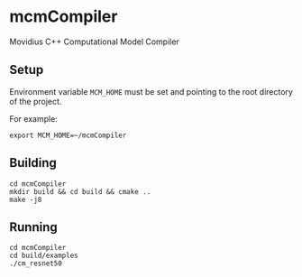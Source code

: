 # mcmCompiler
Movidius C++ Computational Model Compiler

## Setup
Environment variable `MCM_HOME` must be set and pointing to the root directory of the project.

For example:

```
export MCM_HOME=~/mcmCompiler 
```

## Building
```
cd mcmCompiler
mkdir build && cd build && cmake ..
make -j8
```

## Running
```
cd mcmCompiler
cd build/examples
./cm_resnet50
```
